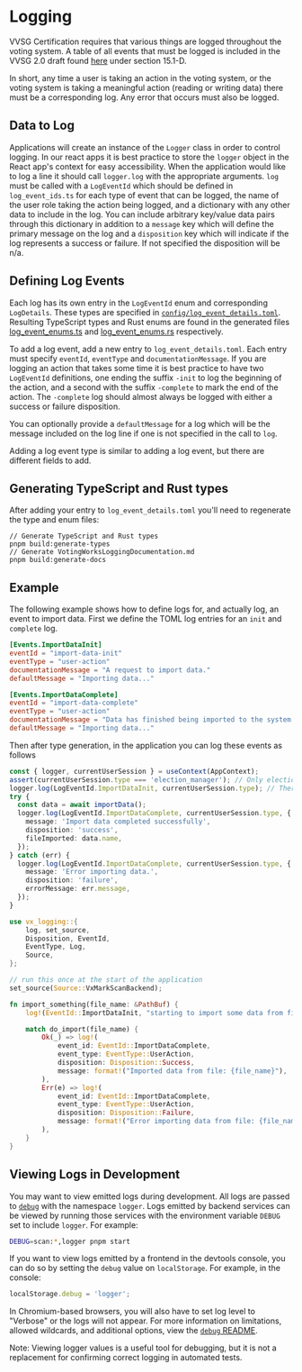 # Logging

VVSG Certification requires that various things are logged throughout the voting
system. A table of all events that must be logged is included in the VVSG 2.0
draft found
[here](https://www.eac.gov/voting-equipment/voluntary-voting-system-guidelines)
under section 15.1-D.

In short, any time a user is taking an action in the voting system, or the
voting system is taking a meaningful action (reading or writing data) there must
be a corresponding log. Any error that occurs must also be logged.

## Data to Log

Applications will create an instance of the `Logger` class in order to control
logging. In our react apps it is best practice to store the `logger` object in
the React app's context for easy accessibility. When the application would like
to log a line it should call `logger.log` with the appropriate arguments. `log`
must be called with a `LogEventId` which should be defined in `log_event_ids.ts`
for each type of event that can be logged, the name of the user role taking the
action being logged, and a dictionary with any other data to include in the log.
You can include arbitrary key/value data pairs through this dictionary in
addition to a `message` key which will define the primary message on the log and
a `disposition` key which will indicate if the log represents a success or
failure. If not specified the disposition will be n/a.

## Defining Log Events

Each log has its own entry in the `LogEventId` enum and corresponding
`LogDetails`. These types are specified in
[`config/log_event_details.toml`](config/log_event_details.toml). Resulting
TypeScript types and Rust enums are found in the generated files
[log_event_enums.ts](src/log_event_enums.ts) and
[log_event_enums.rs](types-rust/src/log_event_enums.rs) respectively.

To add a log event, add a new entry to `log_event_details.toml`. Each entry must
specify `eventId`, `eventType` and `documentationMessage`. If you are logging an
action that takes some time it is best practice to have two `LogEventId`
definitions, one ending the suffix `-init` to log the beginning of the action,
and a second with the suffix `-complete` to mark the end of the action. The
`-complete` log should almost always be logged with either a success or failure
disposition.

You can optionally provide a `defaultMessage` for a log which will be the
message included on the log line if one is not specified in the call to `log`.

Adding a log event type is similar to adding a log event, but there are different
fields to add.

## Generating TypeScript and Rust types

After adding your entry to `log_event_details.toml` you'll need to regenerate
the type and enum files:

```
// Generate TypeScript and Rust types
pnpm build:generate-types
// Generate VotingWorksLoggingDocumentation.md
pnpm build:generate-docs
```

## Example

The following example shows how to define logs for, and actually log, an event
to import data. First we define the TOML log entries for an `init` and
`complete` log.

```toml
[Events.ImportDataInit]
eventId = "import-data-init"
eventType = "user-action"
documentationMessage = "A request to import data."
defaultMessage = "Importing data..."

[Events.ImportDataComplete]
eventId = "import-data-complete"
eventType = "user-action"
documentationMessage = "Data has finished being imported to the system. Success or failure is indicated by the disposition."
defaultMessage = "Importing data..."
```

Then after type generation, in the application you can log these events as
follows

```ts
const { logger, currentUserSession } = useContext(AppContext);
assert(currentUserSession.type === 'election_manager'); // Only election managers can import data
logger.log(LogEventId.ImportDataInit, currentUserSession.type); // There is no disposition, and a default message so no information needs to be passed to log.
try {
  const data = await importData();
  logger.log(LogEventId.ImportDataComplete, currentUserSession.type, {
    message: 'Import data completed successfully',
    disposition: 'success',
    fileImported: data.name,
  });
} catch (err) {
  logger.log(LogEventId.ImportDataComplete, currentUserSession.type, {
    message: 'Error importing data.',
    disposition: 'failure',
    errorMessage: err.message,
  });
}
```

```rs
use vx_logging::{
    log, set_source,
    Disposition, EventId,
    EventType, Log,
    Source,
};

// run this once at the start of the application
set_source(Source::VxMarkScanBackend);

fn import_something(file_name: &PathBuf) {
    log!(EventId::ImportDataInit, "starting to import some data from file: {file_name}");

    match do_import(file_name) {
        Ok(_) => log!(
            event_id: EventId::ImportDataComplete,
            event_type: EventType::UserAction,
            disposition: Disposition::Success,
            message: format!("Imported data from file: {file_name}"),
        ),
        Err(e) => log!(
            event_id: EventId::ImportDataComplete,
            event_type: EventType::UserAction,
            disposition: Disposition::Failure,
            message: format!("Error importing data from file: {file_name} ({e})"),
        ),
    }
}
```

## Viewing Logs in Development

You may want to view emitted logs during development. All logs are passed to
[`debug`](https://www.npmjs.com/package/debug) with the namespace `logger`. Logs
emitted by backend services can be viewed by running those services with the
environment variable `DEBUG` set to include `logger`. For example:

```bash
DEBUG=scan:*,logger pnpm start
```

If you want to view logs emitted by a frontend in the devtools console, you can
do so by setting the `debug` value on `localStorage`. For example, in the
console:

```js
localStorage.debug = 'logger';
```

In Chromium-based browsers, you will also have to set log level to "Verbose" or
the logs will not appear. For more information on limitations, allowed
wildcards, and additional options, view the
[`debug` README](https://www.npmjs.com/package/debug?activeTab=readme).

Note: Viewing logger values is a useful tool for debugging, but it is not a
replacement for confirming correct logging in automated tests.
